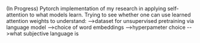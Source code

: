 (In Progress) Pytorch implementation of my research in applying self-attention to what models learn. Trying to see whether one 
can use learned attention weights to understand:
    -->dataset for unsupervised pretraining via language model
    -->choice of word embeddings
    -->hyperpameter choice
    -->what subjective language is
